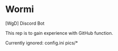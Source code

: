 # Wormi
[WgD] Discord Bot

This rep is to gain experience with GitHub function.


Currently ignored:
config.ini
pics/*
